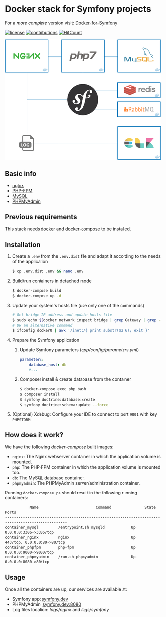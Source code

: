 # Docker stack for Symfony projects

For a *more complete* version visit: [Docker-for-Symfony](https://github.com/carlosas/docker-for-symfony)

[![license](https://img.shields.io/github/license/mashape/apistatus.svg?style=flat-square)](LICENSE)
[![contributions](https://img.shields.io/badge/contributions-welcome-brightgreen.svg?style=flat-square)](https://github.com/carlosas/docker-for-symfony-lite/issues)
[![HitCount](http://hits.dwyl.com/carlosas/docker-for-symfony.svg)](http://hits.dwyl.com/carlosas/docker-for-symfony)

![](doc/schema.png)

## Basic info

* [nginx](https://nginx.org/)
* [PHP-FPM](https://php-fpm.org/)
* [MySQL](https://www.mysql.com/)
* [PHPMyAdmin](https://www.phpmyadmin.net/)

## Previous requirements

This stack needs [docker](https://www.docker.com/) and [docker-compose](https://docs.docker.com/compose/) to be installed.

## Installation

1. Create a `.env` from the `.env.dist` file and adapt it according to the needs of the application

    ```sh
    $ cp .env.dist .env && nano .env
    ```

2. Build/run containers in detached mode

    ```sh
    $ docker-compose build
    $ docker-compose up -d
    ```

3. Update your system's hosts file (use only one of the commands)

    ```sh
    # Get bridge IP address and update hosts file
    $ sudo echo $(docker network inspect bridge | grep Gateway | grep -o -E '[0-9\.]+') "symfony.dev" >> /etc/hosts
    # OR an alternative command
    $ ifconfig docker0 | awk '/inet:/{ print substr($2,6); exit }'
    ```

4. Prepare the Symfony application
    1. Update Symfony parameters (*app/config/parameters.yml*)

        ```yml
        parameters:
            database_host: db
            #...
        ```

    2. Composer install & create database from the container

        ```sh
        $ docker-compose exec php bash
        $ composer install
        $ symfony doctrine:database:create
        $ symfony doctrine:schema:update --force
        ```
5. (Optional) Xdebug: Configure your IDE to connect to port `9001` with key `PHPSTORM`

## How does it work?

We have the following *docker-compose* built images:

* `nginx`: The Nginx webserver container in which the application volume is mounted.
* `php`: The PHP-FPM container in which the application volume is mounted too.
* `db`: The MySQL database container.
* `phpmyadmin`: The PHPMyAdmin server/administration container.

Running `docker-compose ps` should result in the following running containers:

```
           Name                          Command               State              Ports
--------------------------------------------------------------------------------------------------
container_mysql         /entrypoint.sh mysqld            Up      0.0.0.0:3306->3306/tcp
container_nginx         nginx                            Up      443/tcp, 0.0.0.0:80->80/tcp
container_phpfpm        php-fpm                          Up      0.0.0.0:9000->9000/tcp
container_phpmyadmin    /run.sh phpmyadmin               Up      0.0.0.0:8080->80/tcp
```

## Usage

Once all the containers are up, our services are available at:

* Symfony app: [symfony.dev](http://symfony.dev)
* PHPMyAdmin: [symfony.dev:8080](http://symfony.dev:8080)
* Log files location: *logs/nginx* and *logs/symfony*
